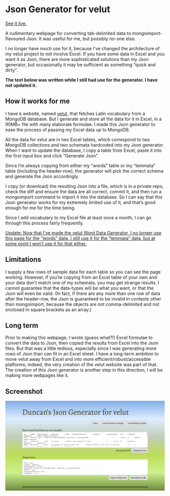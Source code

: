 # Json Generator for velut
[See it live.](https://www.duncanritchie.co.uk/velut-json-generator/)

A rudimentary webpage for converting tab-delimited data to mongoimport-flavoured Json. It was useful for me, but possibly no-one else.

I no longer have much use for it, because I’ve changed the architecture of my velut project to not involve Excel.
If you have some data in Excel and you want it as Json, there are more sophisticated solutions than my Json generator, but occasionally it may be sufficient as something “quick and dirty”.

**The text below was written while I still had use for the generator. I have not updated it.**

## How it works for me
I have a website, named [velut](https://github.com/DuncanRitchie/velut), that fetches Latin vocabulary from a MongoDB database. But I generate and store all the data for it in Excel, in a 90MB+ file with many elaborate formulae. I made this Json generator to ease the process of passing my Excel data up to MongoDB.

All the data for velut are in two Excel tables, which correspond to two MongoDB collections and two schemata hardcoded into my Json generator. When I want to update the database, I copy a table from Excel, paste it into the first input box and click “Generate Json”.

Since I’m always copying from either my “words” table or my “lemmata” table (including the header-row), the generator will pick the correct schema and generate the Json accordingly.

I copy (or download) the resulting Json into a file, which is in a private repo, check the diff and ensure the data are all correct, commit it, and then run a mongoimport command to import it into the database. So I can say that this Json generator works for my extremely limited use of it, and that’s good enough for me for the time being.

Since I add vocabulary to my Excel file at least once a month, I can go through this process fairly frequently.

<ins>
	Update: Now that I’ve made the <a href="https://github.com/DuncanRitchie/velut-word-data-generator/">velut Word Data Generator</a>, I no longer use this page for the “words” data.
	I still use it for the “lemmata” data, but at some point I won’t use it for that either.
</ins>

## Limitations
I supply a few rows of sample data for each table so you can see the page working. However, if you’re copying from an Excel table of your own and your data don’t match one of my schemata, you may get strange results. I cannot guarantee that the data-types will be what you want, or that the Json will even be valid. (In fact, if there are any more than one row of data after the header-row, the Json is guaranteed to be invalid in contexts other than mongoimport, because the objects are not comma-delimited and not enclosed in square brackets as an array.)

## Long term
Prior to making this webpage, I wrote (guess what?!) Excel formulae to convert the data to Json, then copied the results from Excel into the Json files. But that was a little tedious, especially since I was generating more rows of Json than can fit in an Excel sheet. I have a long-term ambition to move velut away from Excel and into more efficient/robust/accessible platforms; indeed, the very creation of the velut website was part of that. The creation of this Json generator is another step in this direction; I will be making more webpages like it.

## Screenshot
![Screenshot of the webpage](velut-json-generator-screenshot.png)
